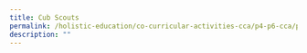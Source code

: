 ```yaml
---
title: Cub Scouts
permalink: /holistic-education/co-curricular-activities-cca/p4-p6-cca/physical/cub-scouts
description: ""
---
```

